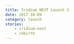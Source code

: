 ```yaml
---
title: Iridium NEXT Launch 3
date: 2017-10-09
category: launch
stories:
    - iridium-next
    - rebirth
---
```

